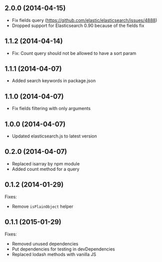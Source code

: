 ## 2.0.0 (2014-04-15)
- Fix fields query (https://github.com/elastic/elasticsearch/issues/4888)
- Dropped support for Elasticsearch 0.90 because of the fields fix

## 1.1.2 (2014-04-14)

- Fix: Count query should not be allowed to have a sort param

## 1.1.1 (2014-04-07)

- Added search keywords in package.json

## 1.1.0 (2014-04-07)

- Fix fields filtering with only arguments

## 1.0.0 (2014-04-07)

- Updated elasticsearch.js to latest version

## 0.2.0 (2014-04-07)

- Replaced isarray by npm module
- Added count method for a query

## 0.1.2 (2014-01-29)

Fixes:

- Remove `isPlainObject` helper

## 0.1.1 (2015-01-29)

Fixes:

- Removed unused dependencies
- Put dependencies for testing in devDependencies
- Replaced lodash methods with vanilla JS
